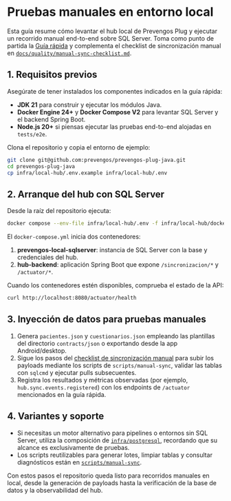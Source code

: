 # Pruebas manuales en entorno local

Esta guía resume cómo levantar el hub local de Prevengos Plug y ejecutar un recorrido
manual end-to-end sobre SQL Server. Toma como punto de partida la [Guía rápida](../quickstart.md)
y complementa el checklist de sincronización manual en [`docs/quality/manual-sync-checklist.md`](../quality/manual-sync-checklist.md).

## 1. Requisitos previos

Asegúrate de tener instalados los componentes indicados en la guía rápida:

- **JDK 21** para construir y ejecutar los módulos Java.
- **Docker Engine 24+** y **Docker Compose V2** para levantar SQL Server y el backend Spring Boot.
- **Node.js 20+** si piensas ejecutar las pruebas end-to-end alojadas en `tests/e2e`.

Clona el repositorio y copia el entorno de ejemplo:

```bash
git clone git@github.com:prevengos/prevengos-plug-java.git
cd prevengos-plug-java
cp infra/local-hub/.env.example infra/local-hub/.env
```

## 2. Arranque del hub con SQL Server

Desde la raíz del repositorio ejecuta:

```bash
docker compose --env-file infra/local-hub/.env -f infra/local-hub/docker-compose.yml up --build
```

El `docker-compose.yml` inicia dos contenedores:

1. **prevengos-local-sqlserver**: instancia de SQL Server con la base y credenciales del hub.
2. **hub-backend**: aplicación Spring Boot que expone `/sincronizacion/*` y `/actuator/*`.

Cuando los contenedores estén disponibles, comprueba el estado de la API:

```bash
curl http://localhost:8080/actuator/health
```

## 3. Inyección de datos para pruebas manuales

1. Genera `pacientes.json` y `cuestionarios.json` empleando las plantillas del directorio `contracts/json`
   o exportando desde la app Android/desktop.
2. Sigue los pasos del [checklist de sincronización manual](../quality/manual-sync-checklist.md)
   para subir los payloads mediante los scripts de `scripts/manual-sync`, validar las tablas con `sqlcmd`
   y ejecutar pulls subsecuentes.
3. Registra los resultados y métricas observadas (por ejemplo, `hub.sync.events.registered`) con los
   endpoints de `/actuator` mencionados en la guía rápida.

## 4. Variantes y soporte

- Si necesitas un motor alternativo para pipelines o entornos sin SQL Server, utiliza la composición
  de [`infra/postgresql`](../../infra/postgresql/README.md), recordando que su alcance es exclusivamente
  de pruebas.
- Los scripts reutilizables para generar lotes, limpiar tablas y consultar diagnósticos están en
  [`scripts/manual-sync`](../../scripts/manual-sync/README.md).

Con estos pasos el repositorio queda listo para recorridos manuales en local, desde la generación de
payloads hasta la verificación de la base de datos y la observabilidad del hub.
